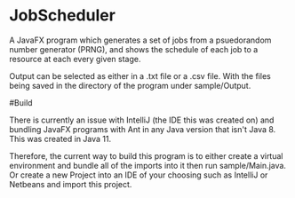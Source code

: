 # JobScheduler

A JavaFX program which generates a set of jobs from a psuedorandom number generator (PRNG), and shows the schedule of
each job to a resource at each every given stage.

Output can be selected as either in a .txt file or a .csv file. With the files being saved in the directory of the program
under sample/Output.

#Build

There is currently an issue with IntelliJ (the IDE this was created on) and bundling JavaFX programs with Ant in any Java
version that isn't Java 8. This was created in Java 11.

Therefore, the current way to build this program is to either create a virtual environment and bundle all of the imports
into it then run sample/Main.java. Or create a new Project into an IDE of your choosing such as IntelliJ or Netbeans and
import this project. 
